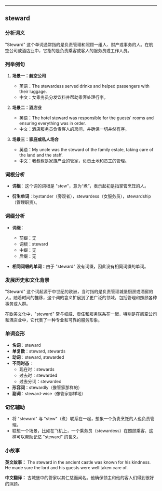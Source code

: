 
---------------
## steward
### 分析词义

"Steward" 这个单词通常指的是负责管理和照顾一组人、财产或事务的人。在航空公司或酒店业中，它指的是负责乘客或客人的服务员或工作人员。

### 列举例句

1. **场景一：航空公司**
   - 英语：The stewardess served drinks and helped passengers with their luggage.
   - 中文：女乘务员分发饮料并帮助乘客处理行李。

2. **场景二：酒店业**
   - 英语：The hotel steward was responsible for the guests' rooms and ensuring everything was in order.
   - 中文：酒店服务员负责客人的房间，并确保一切井然有序。

3. **场景三：家庭或私人场合**
   - 英语：My uncle was the steward of the family estate, taking care of the land and the staff.
   - 中文：我叔叔是家族产业的管家，负责土地和员工的管理。

### 词根分析

- **词根**：这个词的词根是 "stew"，意为“煮”，表示起初是指掌管烹饪的人。

- **衍生单词**：bystander（旁观者），stewardess（女服务员），stewardship（管理职责）。

### 词缀分析

- **词缀**：
  - 前缀：无
  - 词根：steward
  - 中缀：无
  - 后缀：无

- **相同词缀的单词**：由于 "steward" 没有词缀，因此没有相同词缀的单词。

### 发展历史和文化背景

"Steward" 这个词起源于中世纪的欧洲，当时指的是负责管理城堡厨房或酒窖的人。随着时间的推移，这个词的含义扩展到了更广泛的领域，包括管理和照顾各种事务或人群。

在欧美文化中，"steward" 常与权威、责任和服务联系在一起，特别是在航空公司和酒店业中，它代表了一种专业和可靠的服务形象。

### 单词变形

- **名词**：steward
- **单复数**：steward, stewards
- **动词**：steward, stewarded
- **不同时态**：
  - 现在时：stewards
  - 过去时：stewarded
  - 过去分词：stewarded
- **形容词**：stewardly（像管家那样的）
- **副词**：steward-wise（像管家那样地）

### 记忆辅助

- 将 "steward" 与 "stew"（煮）联系在一起，想象一个负责烹饪的人也负责管理。
- 联想一个场景，比如在飞机上，一个乘务员（stewardess）在照顾乘客，这样可以帮助记忆 "steward" 的含义。

### 小故事

**英文故事：** The steward in the ancient castle was known for his kindness. He made sure the lord and his guests were well taken care of.

**中文翻译：** 古城堡中的管家以其仁慈而闻名。他确保领主和他的客人们得到很好的照顾。

